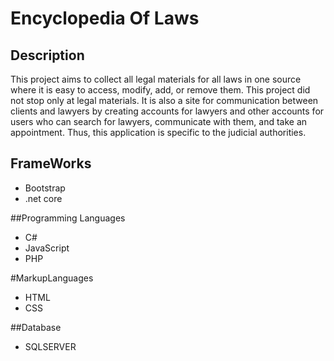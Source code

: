 # Encyclopedia Of Laws
## Description
This project aims to collect all legal materials for all laws in one source where it is easy to access, modify, add, or remove them. This project did not stop only at
legal materials. It is also a site for communication between clients and lawyers by creating accounts for lawyers and other accounts for users who can search for
lawyers, communicate with them, and take an appointment. Thus, this application is specific to the judicial authorities.

## FrameWorks
- Bootstrap
- .net core

##Programming Languages
- C#
- JavaScript
- PHP

#MarkupLanguages
- HTML
- CSS

##Database
- SQLSERVER

